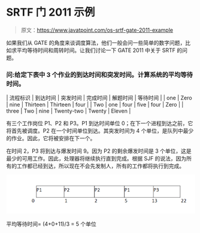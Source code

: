 # SRTF 门 2011 示例

> 原文：<https://www.javatpoint.com/os-srtf-gate-2011-example>

如果我们从 GATE 的角度来谈调度算法，他们一般会问一些简单的数字问题，比如求平均等待时间和周转时间。让我们讨论一下 GATE 2011 中关于 SRTF 的问题。

### 问:给定下表中 3 个作业的到达时间和突发时间。计算系统的平均等待时间。

| 流程标识 | 到达时间 | 突发时间 | 完成时间 | 解题时间 | 等待时间 |
| one | Zero | nine | Thirteen | Thirteen | four |
| Two | one | four | five | four | Zero |
| three | Two | nine | Twenty-two | Twenty | Eleven |

有三个工作岗位 P1、P2 和 P3。P1 到达时间单位 0；在下一个进程到达之前，它将首先被调度。P2 在一个时间单位到达。其突发时间为 4 个单位，是队列中最少的作业。因此，它将被安排在下一个。

在时间 2，P3 将到达与爆发时间 9。因为 P2 的剩余爆发时间是 3 个单位，这是最少的可用工作。因此，处理器将继续执行直到完成。根据 SJF 的说法，因为所有的工作都已经到达，所以现在不会先发制人，所有的工作都将执行到完成。

![os SRTF GATE 2011 Example](img/a31a8f3d478dde75a8416d52712c837b.png)

平均等待时间= (4+0+11)/3 = 5 个单位